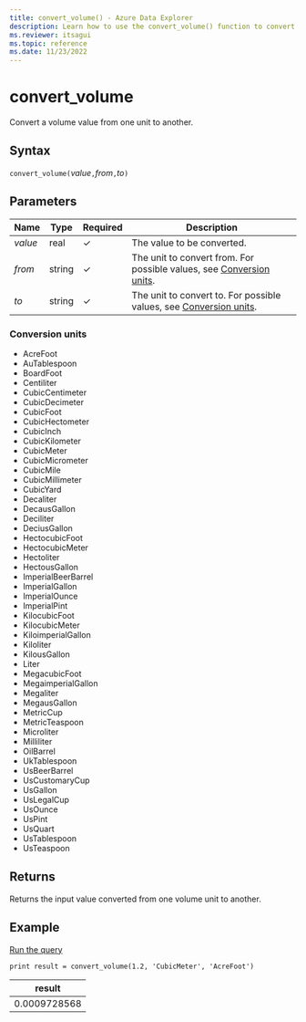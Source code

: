```yaml
---
title: convert_volume() - Azure Data Explorer
description: Learn how to use the convert_volume() function to convert a volume input value from one unit to another.
ms.reviewer: itsagui
ms.topic: reference
ms.date: 11/23/2022
---
```

# convert_volume

Convert a volume value from one unit to another.

## Syntax

`convert_volume(`*value*`,`*from*`,`*to*`)`

## Parameters

| Name | Type | Required | Description |
|--|--|--|--|
| *value* | real | &check; | The value to be converted. |
| *from* | string | &check; | The unit to convert from. For possible values, see [Conversion units](#conversion-units). |
| *to* | string | &check; | The unit to convert to. For possible values, see [Conversion units](#conversion-units). |

### Conversion units

* AcreFoot
* AuTablespoon
* BoardFoot
* Centiliter
* CubicCentimeter
* CubicDecimeter
* CubicFoot
* CubicHectometer
* CubicInch
* CubicKilometer
* CubicMeter
* CubicMicrometer
* CubicMile
* CubicMillimeter
* CubicYard
* Decaliter
* DecausGallon
* Deciliter
* DeciusGallon
* HectocubicFoot
* HectocubicMeter
* Hectoliter
* HectousGallon
* ImperialBeerBarrel
* ImperialGallon
* ImperialOunce
* ImperialPint
* KilocubicFoot
* KilocubicMeter
* KiloimperialGallon
* Kiloliter
* KilousGallon
* Liter
* MegacubicFoot
* MegaimperialGallon
* Megaliter
* MegausGallon
* MetricCup
* MetricTeaspoon
* Microliter
* Milliliter
* OilBarrel
* UkTablespoon
* UsBeerBarrel
* UsCustomaryCup
* UsGallon
* UsLegalCup
* UsOunce
* UsPint
* UsQuart
* UsTablespoon
* UsTeaspoon

## Returns

Returns the input value converted from one volume unit to another.

## Example

<a href="https://dataexplorer.azure.com/clusters/help/databases/Samples?query=H4sIAAAAAAAAAysoyswrUShKLS7NKVGwVUjOzytLLSqJL8vPKc1N1TDUM9JRUHcuTcpM9k0tSS1SB/Ick4tS3fLzS9Q1Abo7scQ8AAAA" target="_blank">Run the query</a>

```kusto
print result = convert_volume(1.2, 'CubicMeter', 'AcreFoot')
```

|result|
|---|
|0.0009728568|
